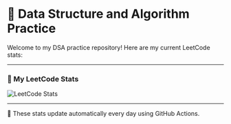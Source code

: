 # 📘 Data Structure and Algorithm Practice

Welcome to my DSA practice repository! Here are my current LeetCode stats:

---

### 🧮 My LeetCode Stats

![LeetCode Stats](https://leetcard.jacoblin.cool/ar912739?theme=dark&font=baloo)




---

🔁 These stats update automatically every day using GitHub Actions.
